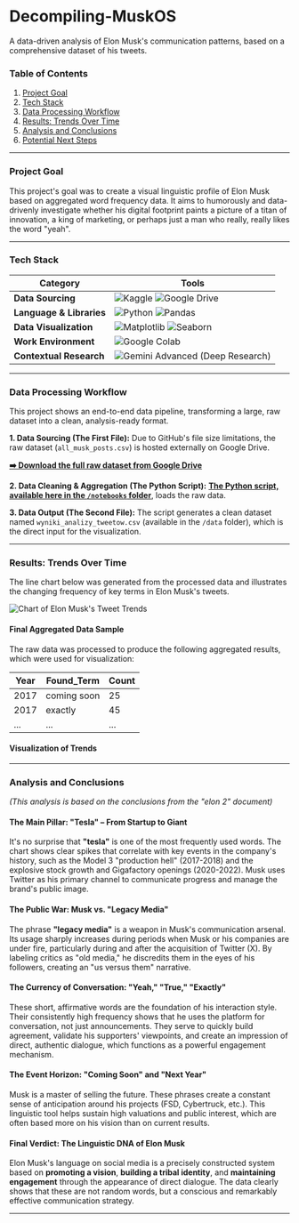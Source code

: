 # Decompiling-MuskOS
A data-driven analysis of Elon Musk's communication patterns, based on a comprehensive dataset of his tweets.

### Table of Contents
1. [Project Goal](#project-goal)
2. [Tech Stack](#tech-stack)
3. [Data Processing Workflow](#data-processing-workflow)
4. [Results: Trends Over Time](#results-trends-over-time)
5. [Analysis and Conclusions](#analysis-and-conclusions)
6. [Potential Next Steps](#potential-next-steps)

---

### Project Goal
This project's goal was to create a visual linguistic profile of Elon Musk based on aggregated word frequency data. It aims to humorously and data-drivenly investigate whether his digital footprint paints a picture of a titan of innovation, a king of marketing, or perhaps just a man who really, really likes the word "yeah".

---

### Tech Stack
| Category | Tools |
|---|---|
| **Data Sourcing** | <img src="https://img.shields.io/badge/Kaggle-20BEFF?style=for-the-badge&logo=kaggle&logoColor=white" alt="Kaggle"/> <img src="https://img.shields.io/badge/Google%20Drive-4285F4?style=for-the-badge&logo=googledrive&logoColor=white" alt="Google Drive"/> |
| **Language & Libraries** | <img src="https://img.shields.io/badge/Python-3776AB?style=for-the-badge&logo=python&logoColor=white" alt="Python"/> <img src="https://img.shields.io/badge/Pandas-150458?style=for-the-badge&logo=pandas&logoColor=white" alt="Pandas"/> |
| **Data Visualization** | <img src="https://img.shields.io/badge/Matplotlib-E37400?style=for-the-badge&logo=matplotlib&logoColor=white" alt="Matplotlib"/> <img src="https://img.shields.io/badge/Seaborn-025E8C?style=for-the-badge&logo=seaborn&logoColor=white" alt="Seaborn"/> |
| **Work Environment** | <img src="https://img.shields.io/badge/Google%20Colab-F9AB00?style=for-the-badge&logo=googlecolab&logoColor=black" alt="Google Colab"/> |
| **Contextual Research** | <img src="https://img.shields.io/badge/Gemini%20Advanced-8E77F0?style=for-the-badge&logo=google-gemini&logoColor=white" alt="Gemini Advanced (Deep Research)"/> |

---

### Data Processing Workflow
This project shows an end-to-end data pipeline, transforming a large, raw dataset into a clean, analysis-ready format.

**1. Data Sourcing (The First File):**
Due to GitHub's file size limitations, the raw dataset (`all_musk_posts.csv`) is hosted externally on Google Drive.

**[➡️ Download the full raw dataset from Google Drive](https://drive.google.com/file/d/1QsCQF8Zgnrpl_aBAOsHe4YR5LbDs_JAP/view?usp=drive_link)**


**2. Data Cleaning & Aggregation (The Python Script):**
**[The Python script, available here in the `/notebooks` folder](notebooks/.....ipynb)**, loads the raw data.

**3. Data Output (The Second File):**
The script generates a clean dataset named `wyniki_analizy_tweetow.csv` (available in the `/data` folder), which is the direct input for the visualization.

---

### Results: Trends Over Time
The line chart below was generated from the processed data and illustrates the changing frequency of key terms in Elon Musk's tweets.

![Chart of Elon Musk's Tweet Trends](images/elon1.png)
#### **Final Aggregated Data Sample**
The raw data was processed to produce the following aggregated results, which were used for visualization:

| Year | Found_Term   | Count |
|------|--------------|-------|
| 2017 | coming soon  | 25    |
| 2017 | exactly      | 45    |
| ...  | ...          | ...   |

#### **Visualization of Trends**
---

### Analysis and Conclusions

*(This analysis is based on the conclusions from the "elon 2" document)*

#### **The Main Pillar: "Tesla" – From Startup to Giant**
It's no surprise that **"tesla"** is one of the most frequently used words. The chart shows clear spikes that correlate with key events in the company's history, such as the Model 3 "production hell" (2017-2018) and the explosive stock growth and Gigafactory openings (2020-2022). Musk uses Twitter as his primary channel to communicate progress and manage the brand's public image.

#### **The Public War: Musk vs. "Legacy Media"**
The phrase **"legacy media"** is a weapon in Musk's communication arsenal. Its usage sharply increases during periods when Musk or his companies are under fire, particularly during and after the acquisition of Twitter (X). By labeling critics as "old media," he discredits them in the eyes of his followers, creating an "us versus them" narrative.

#### **The Currency of Conversation: "Yeah," "True," "Exactly"**
These short, affirmative words are the foundation of his interaction style. Their consistently high frequency shows that he uses the platform for conversation, not just announcements. They serve to quickly build agreement, validate his supporters' viewpoints, and create an impression of direct, authentic dialogue, which functions as a powerful engagement mechanism.

#### **The Event Horizon: "Coming Soon" and "Next Year"**
Musk is a master of selling the future. These phrases create a constant sense of anticipation around his projects (FSD, Cybertruck, etc.). This linguistic tool helps sustain high valuations and public interest, which are often based more on his vision than on current results.

#### **Final Verdict: The Linguistic DNA of Elon Musk**
Elon Musk's language on social media is a precisely constructed system based on **promoting a vision**, **building a tribal identity**, and **maintaining engagement** through the appearance of direct dialogue. The data clearly shows that these are not random words, but a conscious and remarkably effective communication strategy.

---


